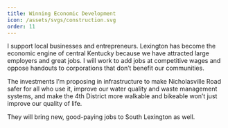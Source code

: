 ```yaml
---
title: Winning Economic Development
icon: /assets/svgs/construction.svg
order: 11
---
```


I support local businesses and entrepreneurs. Lexington has become the economic engine of central Kentucky because we have attracted large employers and great jobs. I will work to add jobs at competitive wages and oppose handouts to corporations that don’t benefit our communities.

The investments I’m proposing in infrastructure to make Nicholasville Road safer for all who use it, improve our water quality and waste management systems, and make the 4th District more walkable and bikeable won’t just improve our quality of life.

They will bring new, good-paying jobs to South Lexington as well.
